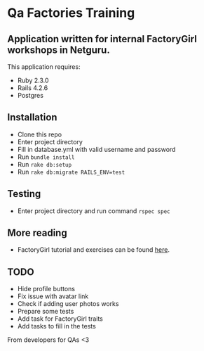 Qa Factories Training
================

Application written for internal FactoryGirl workshops in Netguru.
-----------

This application requires:

- Ruby 2.3.0
- Rails 4.2.6
- Postgres

Installation
---------------
- Clone this repo
- Enter project directory
- Fill in database.yml with valid username and password
- Run `bundle install`
- Run `rake db:setup`
- Run `rake db:migrate RAILS_ENV=test`

Testing
---------------
- Enter project directory and run command `rspec spec`

More reading
---------------
- FactoryGirl tutorial and exercises can be found [here](https://github.com/Mossie93/qa-factories-training/blob/master/spec/README.md).

TODO
---------------
- Hide profile buttons
- Fix issue with avatar link
- Check if adding user photos works
- Prepare some tests
- Add task for FactoryGirl traits
- Add tasks to fill in the tests

From developers for QAs <3
